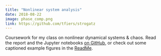 ```yaml
---
title: "Nonlinear system analysis"
date: 2018-08-22
image: phase_comp.png
link: https://github.com/tfiers/strogatz
---
```


Coursework for my class on nonlinear dynamical systems & chaos.
Read the report and the Jupyter notebooks [on GitHub](https://github.com/tfiers/strogatz),
or check out some captioned example figures in the [ReadMe](https://github.com/tfiers/strogatz/blob/master/README.md).
